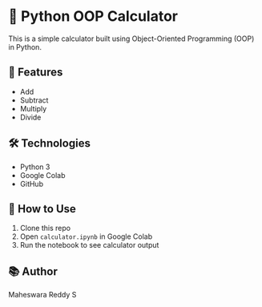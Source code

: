 # 🧮 Python OOP Calculator

This is a simple calculator built using Object-Oriented Programming (OOP) in Python.

## 🔧 Features
- Add
- Subtract
- Multiply
- Divide

## 🛠 Technologies
- Python 3
- Google Colab
- GitHub

## 🚀 How to Use
1. Clone this repo
2. Open `calculator.ipynb` in Google Colab
3. Run the notebook to see calculator output

## 📚 Author
Maheswara Reddy S
